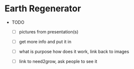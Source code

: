 # Earth Regenerator

- TODO
  - [ ] pictures from presentation(s)
  - [ ] get more info and put it in
  - [ ] what is purpose how does it work, link back to images
  - [ ] link to need2grow, ask people to see it


